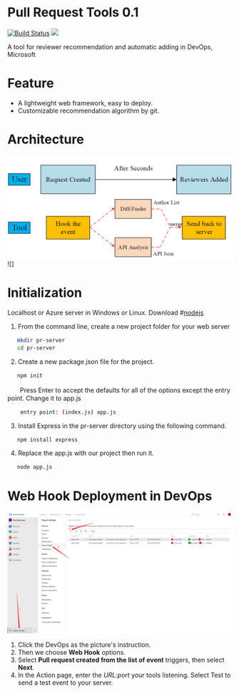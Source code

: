 Pull Request Tools 0.1  
=========================
<p align="left">
    <a href='https://travis-ci.org/meolu/walle-web'><img src='https://travis-ci.org/meolu/walle-web.svg?branch=master' alt="Build Status"></a>  
    <a href='https://gitter.im/meolu/walle-web'><img src='https://badges.gitter.im/Join%20Chat.svg'></a>
</p>

A tool for reviewer recommendation and automatic adding in DevOps, Microsoft


Feature
=========================
- A lightweight web framework, easy to deploy.
- Customizable recommendation algorithm by git.

Architecture
=========================
![](https://github.com/SeanWeiSean/PullRequestTools/blob/master/WorkFlow.png?raw=true)
![]

Initialization 
=========================
Localhost or Azure server in Windows or Linux.
Download #[nodejs](https://nodejs.org/en/download/) 
1) From the command line, create a new project folder for your web server
```bash
   mkdir pr-server
   cd pr-server
```
2) Create a new package.json file for the project.
```bash
   npm init
```
　　Press Enter to accept the defaults for all of the options except the entry point. Change it to app.js
```bash
    entry point: (index.js) app.js
```
3) Install Express in the pr-server directory using the following command.
```bash
   npm install express
```
4) Replace the app.js with our project then run it.
```bash
   node app.js
```
Web Hook Deployment in DevOps
=========================
![](https://github.com/SeanWeiSean/PullRequestTools/blob/master/ins1.png?raw=true)
1) Click the DevOps as the picture's instruction.
3) Then we choose **Web Hook** options.  
3) Select **Pull request created from the list of event** triggers, then select **Next**.
4) In the Action page, enter the *URL:port* your tools listening. Select Test to send a test event to your server.

<br><br><br><br><br><br><br><br><br><br><br><br><br>
<br><br><br><br><br><br><br><br><br><br><br><br><br>






